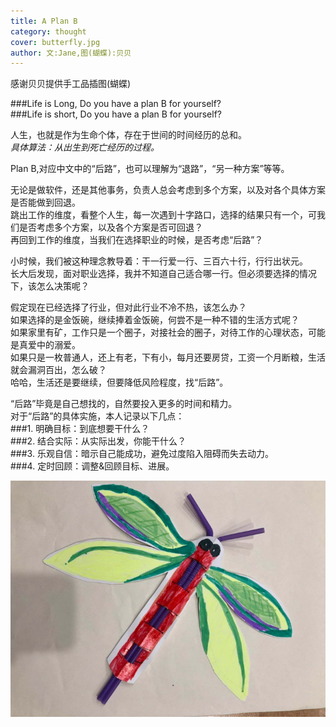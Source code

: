 ```yaml
---
title: A Plan B   
category: thought
cover: butterfly.jpg
author: 文:Jane,图(蝴蝶):贝贝
---
```

感谢贝贝提供手工品插图(蝴蝶)

###Life is Long,  Do you have a plan B for yourself?       
###Life is short, Do you have a plan B for yourself?    
    
    
人生，也就是作为生命个体，存在于世间的时间经历的总和。        
_具体算法：从出生到死亡经历的过程。_        

Plan B,对应中文中的“后路”，也可以理解为“退路”，“另一种方案”等等。     

无论是做软件，还是其他事务，负责人总会考虑到多个方案，以及对各个具体方案是否能做到回退。       
跳出工作的维度，看整个人生，每一次遇到十字路口，选择的结果只有一个，可我们是否考虑多个方案，以及各个方案是否可回退？    
再回到工作的维度，当我们在选择职业的时候，是否考虑“后路”？        
        
小时候，我们被这种理念教导着：干一行爱一行、三百六十行，行行出状元。       
长大后发现，面对职业选择，我并不知道自己适合哪一行。但必须要选择的情况下，该怎么决策呢？     
       
假定现在已经选择了行业，但对此行业不冷不热，该怎么办？      
如果选择的是金饭碗，继续捧着金饭碗，何尝不是一种不错的生活方式呢？       
如果家里有矿，工作只是一个圈子，对接社会的圈子，对待工作的心理状态，可能是真爱中的溺爱。      
如果只是一枚普通人，还上有老，下有小，每月还要房贷，工资一个月断粮，生活就会漏洞百出，怎么破？     
哈哈，生活还是要继续，但要降低风险程度，找“后路”。         

“后路”毕竟是自己想找的，自然要投入更多的时间和精力。      
对于“后路”的具体实施，本人记录以下几点：      
###1. 明确目标：到底想要干什么？    
###2. 结合实际：从实际出发，你能干什么？    
###3. 乐观自信：暗示自己能成功，避免过度陷入阻碍而失去动力。       
###4. 定时回顾：调整&回顾目标、进展。       



![](./butterfly.jpg)

